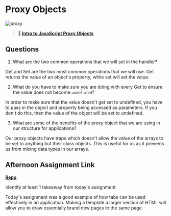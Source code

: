 # Proxy Objects

![proxy](https://bcw.blob.core.windows.net/public/img/journals/5120113092091727)

> **📖 [Intro to JavaScript Proxy Objects](https://codeworksacademy.com/fs-student-guide/resources/wk3/03-Proxies)**

## Questions

1. What are the two common operations that we will set in the handler?

Get and Set are the two most common operations that we will use. Get returns the value of an object's property, while set will set the value.


2. What do you have to make sure you are doing with every Get to ensure the value does not become `undefined`?

In order to make sure that the value doesn't get set to undefined, you have to pass in the object and property being accessed as parameters. If you don't do this, then the value of the object will be set to undefined. 

3. What are some of the benefits of the proxy object that we are using in our structure for applications?

Our proxy objects have traps which doesn't allow the value of the arrays to be set to anything but their class objects. This is useful for us as it prevents us from mixing data types in our arrays.


## Afternoon Assignment Link

**[Repo](https://github.com/CALEBELLIOTT/GregsList-w3d3)**

Identify at least 1 takeaway from today's assignment

Today's assignment was a good example of how tabs can be used effectively in an application. Making a template a larger section of HTML will allow you to draw essentially brand new pages to the same page. 